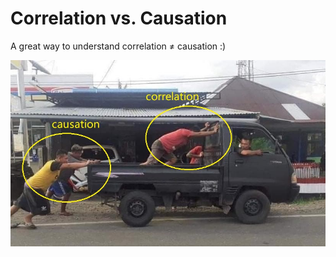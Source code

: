 # Correlation vs. Causation

A great way to understand correlation $\ne$ causation :)

![](2022-07-02-correlation-vs-causation.jpg)